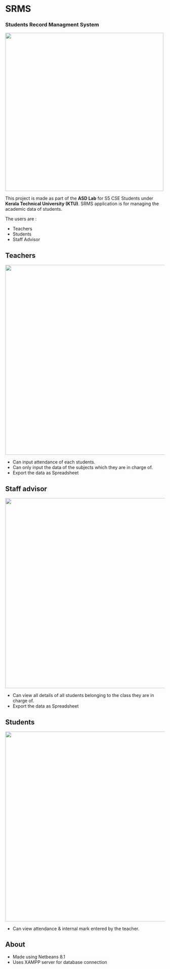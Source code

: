 # SRMS
### Students Record Managment System
 
<img src="https://github.com/aromalanil/SRMS/blob/master/src/art/demo_login.jpg" width="500">

This project is made as part of the **ASD Lab** for S5 CSE Students under **Kerala Technical University (KTU)**.
SRMS application is for managing the academic data of students.

The users are :
* Teachers
* Students
* Staff Advisor

## Teachers

<img src="https://github.com/aromalanil/SRMS/blob/master/src/art/demo_teacher.jpg" width="600">

* Can input attendance of each students.
* Can only input the data of the subjects which they are in charge of.
* Export the data as Spreadsheet

## Staff advisor

<img src="https://github.com/aromalanil/SRMS/blob/master/src/art/demo_advisor.jpg" width="600">

* Can view all details of all students belonging to the class they are in charge of.
* Export the data as Spreadsheet

## Students

<img src="https://github.com/aromalanil/SRMS/blob/master/src/art/demo_students.jpg" width="600">

* Can view attendance & internal mark entered by the teacher.


## About

* Made using Netbeans 8.1
* Uses XAMPP server for database connection

